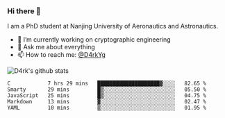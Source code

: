 ### Hi there 👋

I am a PhD student at Nanjing University of Aeronautics and Astronautics.

- 🔭 I’m currently working on cryptographic engineering
- 💬 Ask me about everything
- 📫 How to reach me: [@D4rkYg](https://twitter.com/D4rkYg)

![D4rk's github stats](https://github-readme-stats.vercel.app/api?username=dd4rk&show_icons=true&title_color=fff&icon_color=79ff97&text_color=9f9f9f&bg_color=151515)

<!--START_SECTION:waka-->
```text
C            7 hrs 29 mins   ████████████████████▓░░░░   82.65 % 
Smarty       29 mins         █▒░░░░░░░░░░░░░░░░░░░░░░░   05.50 % 
JavaScript   25 mins         █▒░░░░░░░░░░░░░░░░░░░░░░░   04.75 % 
Markdown     13 mins         ▓░░░░░░░░░░░░░░░░░░░░░░░░   02.47 % 
YAML         10 mins         ▒░░░░░░░░░░░░░░░░░░░░░░░░   01.95 % 
```
<!--END_SECTION:waka-->

